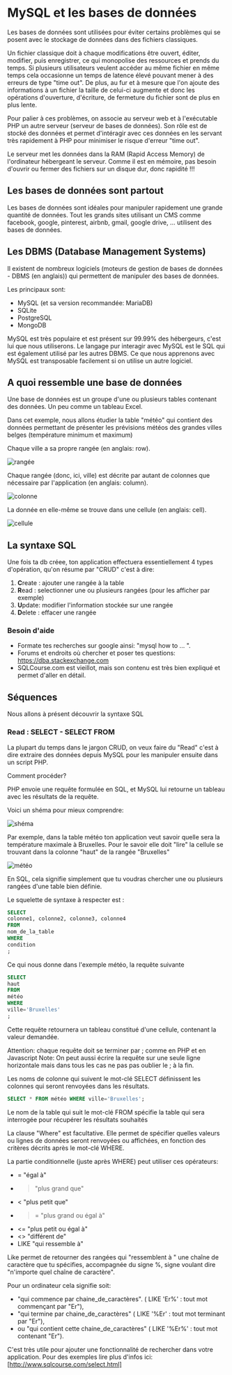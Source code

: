 # MySQL et les bases de données

Les bases de données sont utilisées pour éviter certains problèmes qui se posent avec le stockage de données dans des fichiers classiques.

Un fichier classique doit à chaque modifications être ouvert, éditer, modifier, puis enregistrer, ce qui monopolise des ressources et prends du temps. Si plusieurs utilisateurs veulent accéder au même fichier en même temps cela occasionne un temps de latence élevé pouvant mener à des erreurs de type "time out". De plus, au fur et à mesure que l'on ajoute des informations à un fichier la taille de celui-ci augmente et donc les opérations d'ouverture, d'écriture, de fermeture du fichier sont de plus en plus lente.

Pour palier à ces problèmes, on associe au serveur web et à l'exécutable PHP un autre serveur (serveur de bases de données). Son rôle est de stocké des données et permet d'intéragir avec ces données en les servant très rapidement à PHP pour minimiser le risque d'erreur "time out". 

Le serveur met les données dans la RAM (Rapid Access Memory) de l'ordinateur hébergeant le serveur. Comme il est en mémoire, pas besoin d'ouvrir ou fermer des fichiers sur un disque dur, donc rapidité !!!

## Les bases de données sont partout

Les bases de données sont idéales pour manipuler rapidement une grande quantité de données. Tout les grands sites utilisant un CMS comme facebook, google, pinterest, airbnb, gmail, google drive, ... utilisent des bases de données.

## Les DBMS (Database Management Systems)

Il existent de nombreux logiciels (moteurs de gestion de bases de données - DBMS (en anglais)) qui permettent de manipuler des bases de données. 

Les principaux sont: 

* MySQL (et sa version recommandée: MariaDB)
* SQLite
* PostgreSQL
* MongoDB

MySQL est très populaire et est présent sur 99.99% des hébergeurs, c'est lui que nous utiliserons. 
Le langage pur interagir avec MySQL est le SQL qui est également utilisé par les autres DBMS. Ce que nous apprenons avec MySQL est transposable facilement si on utilise un autre logiciel.

## A quoi ressemble une base de données

Une base de données est un groupe d'une ou plusieurs tables contenant des données. Un peu comme un tableau Excel. 

Dans cet exemple, nous allons étudier la table "météo" qui contient des données permettant de présenter les prévisions météos des grandes villes belges (température minimum et maximum)

Chaque ville a sa propre rangée (en anglais: row).

![rangée](https://camo.githubusercontent.com/e65fedefdb7303b53c80d9e0959086f1aad92fe4/68747470733a2f2f676d6b722e696f2f732f3539343435336161656663383563356532613531303533382f30)

Chaque rangée (donc, ici, ville) est décrite par autant de colonnes que nécessaire par l'application (en anglais: column).

![colonne](https://camo.githubusercontent.com/1c26b23b9ab46b6a16f367d3d885f09fefe152c2/68747470733a2f2f676d6b722e696f2f732f3539343435333764353435363839323730646361393433312f30)

La donnée en elle-même se trouve dans une cellule (en anglais: cell).

![cellule](https://github.com/becodeorg/Lovelace-promo-2/blob/master/Parcours/MySQL/assets/exemple-cellule.png?raw=true)


## La syntaxe SQL

Une fois ta db créee, ton application effectuera essentiellement 4 types d'opération, qu'on résume par "CRUD" c'est à dire:

1. **C**reate : ajouter une rangée à la table
2. **R**ead : selectionner une ou plusieurs rangées (pour les afficher par exemple)
3. **U**pdate: modifier l'information stockée sur une rangée
4. **D**elete : effacer une rangée


### Besoin d'aide

* Formate tes recherches sur google ainsi: "mysql how to ... ". 
* Forums et endroits où chercher et poser tes questions: https://dba.stackexchange.com
* SQLCourse.com est vieillot, mais son contenu est très bien expliqué et permet d'aller en détail.


## Séquences

Nous allons à présent découvrir la syntaxe SQL

### Read : SELECT - SELECT FROM

La plupart du temps dans le jargon CRUD, on veux faire du "Read" c'est à dire extraire des données depuis MySQL pour les manipuler ensuite dans un script PHP.

Comment procéder?

PHP envoie une requête formulée en SQL, et MySQL lui retourne un tableau avec les résultats de la requête.

Voici un shéma pour mieux comprendre:

![shéma](https://github.com/becodeorg/Lovelace-promo-2/blob/master/Parcours/MySQL/assets/mysql-architecture.png)

Par exemple, dans la table météo ton application veut savoir quelle sera la température maximale à Bruxelles. Pour le savoir elle doit "lire" la cellule se trouvant dans la colonne "haut" de la rangée "Bruxelles"

![météo](https://github.com/becodeorg/Lovelace-promo-2/blob/master/Parcours/MySQL/assets/exemple-table.png)


En SQL, cela signifie simplement que tu voudras chercher une ou plusieurs rangées d'une table bien définie.

Le squelette de syntaxe à respecter est :

````SQL
SELECT
colonne1, colonne2, colonne3, colonne4
FROM 
nom_de_la_table
WHERE
condition
;
````

Ce qui nous donne dans l'exemple météo, la requête suivante

````SQL
SELECT
haut
FROM 
météo
WHERE
ville='Bruxelles'
;
````

Cette requête retournera un tableau constitué d'une cellule, contenant la valeur demandée.

Attention: chaque requête doit se terminer par ; comme en PHP et en Javascript
Note: On peut aussi écrire la requête sur une seule ligne horizontale mais dans tous les cas ne pas pas oublier le ; à la fin.

Les noms de colonne qui suivent le mot-clé SELECT définissent les colonnes qui seront renvoyées dans les résultats.

````SQL
SELECT * FROM météo WHERE ville='Bruxelles';
````

Le nom de la table qui suit le mot-clé FROM spécifie la table qui sera interrogée pour récupérer les résultats souhaités

La clause "Where" est facultative. Elle permet de spécifier quelles valeurs ou lignes de données seront renvoyées ou affichées, en fonction  des critères décrits après le mot-clé WHERE.

La partie conditionnelle (juste après WHERE) peut utiliser ces opérateurs:

* =	"égal à"
* >	"plus grand que"
* <	"plus petit que"
* >=	"plus grand ou égal à"
* <=	"plus petit ou égal à"
* <>	"différent de"
* LIKE "qui ressemble à"

Like permet de retourner des rangées qui "ressemblent à " une chaîne de caractère que tu spécifies, accompagnée du signe %, signe voulant dire "n'importe quel chaîne de caractère".

Pour un ordinateur cela signifie soit: 

* "qui commence par chaine_de_caractères". ( LIKE 'Er%' : tout mot commençant par "Er"),
* "qui termine par chaine_de_caractères" ( LIKE '%Er' : tout mot terminant par "Er"),
* ou "qui contient cette chaine_de_caractères" ( LIKE '%Er%' : tout mot contenant "Er").

C'est très utile pour ajouter une fonctionnalité de rechercher dans votre application. Pour des exemples lire plus d'infos ici: [http://www.sqlcourse.com/select.html]








